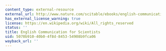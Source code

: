 ```yaml
---
content_type: external-resource
external_url: http://www.nature.com/scitable/ebooks/english-communication-for-scientists-14053993/contents
has_external_license_warning: true
license: https://en.wikipedia.org/wiki/All_rights_reserved
status: ''
title: English Communication for Scientists
uid: 5070b910-40b0-4f8d-8453-54908b9fca06
wayback_url: ''
---
```

